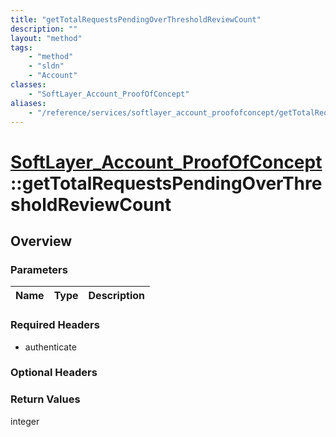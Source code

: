 ```yaml
---
title: "getTotalRequestsPendingOverThresholdReviewCount"
description: ""
layout: "method"
tags:
    - "method"
    - "sldn"
    - "Account"
classes:
    - "SoftLayer_Account_ProofOfConcept"
aliases:
    - "/reference/services/softlayer_account_proofofconcept/getTotalRequestsPendingOverThresholdReviewCount"
---
```

# [SoftLayer_Account_ProofOfConcept](/reference/services/SoftLayer_Account_ProofOfConcept)::getTotalRequestsPendingOverThresholdReviewCount




## Overview 


### Parameters 
|Name | Type | Description |
| --- | --- | --- |


### Required Headers
* authenticate

### Optional Headers

### Return Values
integer


